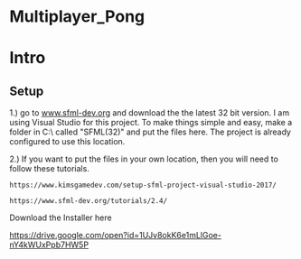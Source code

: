 # Multiplayer_Pong

# Intro

Setup
-----
1.) go to www.sfml-dev.org and download the the latest 32 bit version. I am using Visual Studio for this project.
	To make things simple and easy, make a folder in C:\ called "SFML(32)" and put the files here. The project is 
	already configured to use this location. 
	
	
2.)	If you want to put the files in your own location, then you will need to follow these tutorials.

	https://www.kimsgamedev.com/setup-sfml-project-visual-studio-2017/
	
	https://www.sfml-dev.org/tutorials/2.4/
	
	
	
Download the Installer here

https://drive.google.com/open?id=1UJv8okK6e1mLlGoe-nY4kWUxPpb7HW5P


